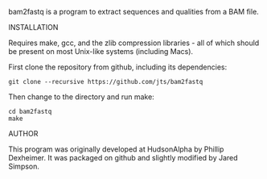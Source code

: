 bam2fastq is a program to extract sequences and qualities from a BAM file.

INSTALLATION

Requires make, gcc, and the zlib compression libraries - all of which should
be present on most Unix-like systems (including Macs).

First clone the repository from github, including its dependencies:

```
git clone --recursive https://github.com/jts/bam2fastq
```

Then change to the directory and run make:

```
cd bam2fastq
make
```

AUTHOR

This program was originally developed at HudsonAlpha by Phillip Dexheimer. 
It was packaged on github and slightly modified by Jared Simpson.
